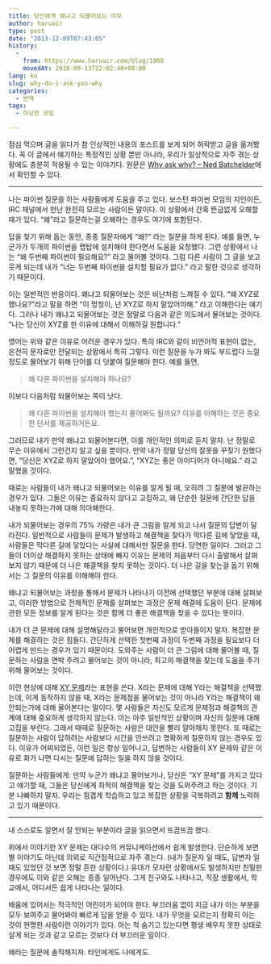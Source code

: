 ```yaml
---
title: 당신에게 왜냐고 되물어보는 이유
author: haruair
type: post
date: "2013-12-09T07:43:05"
history:
  - 
    from: https://www.haruair.com/blog/1908
    movedAt: 2018-09-13T22:02:40+00:00
lang: ko
slug: why-do-i-ask-you-why
categories:
  - 번역
tags:
  - 이상한 모임

---
```

점심 먹으며 글을 읽다가 참 인상적인 내용의 포스트를 보게 되어 허락받고 글을 옮겨봤다. 꼭 이 글에서 얘기하는 특정적인 상황 뿐만 아니라, 우리가 일상적으로 자주 겪는 상황에도 충분히 적용될 수 있는 이야기다. 원문은 [Why ask why? &#8211; Ned Batchelder][1]에서 확인할 수 있다.

* * *

나는 파이썬 질문을 하는 사람들에게 도움을 주고 있다. 보스턴 파이썬 모임의 지인이든, IRC 채널에서 만난 완전히 모르는 사람이든 말이다. 이 상황에서 간혹 뜬금없게 오해할 때가 있다. &#8220;왜&#8221;라고 질문하는걸 오해하는 경우도 여기에 포함된다.

답을 찾기 위해 돕는 동안, 종종 질문자에게 &#8220;왜?&#8221; 라는 질문을 하게 된다. 예를 들면, 누군가가 두개의 파이썬을 랩탑에 설치해야 한다면서 도움을 요청했다. 그런 상황에서 나는 &#8220;왜 두번째 파이썬이 필요해요?&#8221; 라고 물어볼 것이다. 그럼 다른 사람이 그 글을 보고 웃게 되는데 내가 &#8220;너는 두번째 파이썬을 설치할 필요가 없다.&#8221; 라고 말한 것으로 생각하기 때문이다.

이는 일반적인 반응이다. 왜냐고 되물어보는 것은 비난처럼 느껴질 수 있다. &#8220;왜 XYZ로 했나요?&#8221;라고 말을 하면 &#8220;이 멍청이, 넌 XYZ로 하지 말았어야해.&#8221; 라고 이해한다는 얘기다. 그러나 내가 왜냐고 되물어보는 것은 정말로 다음과 같은 의도에서 물어보는 것이다. &#8220;나는 당신이 XYZ를 한 이유에 대해서 이해하길 원합니다.&#8221;

영어는 위와 같은 이유로 어려운 경우가 있다. 특히 IRC와 같이 비언어적 표현이 없는, 온전히 문자로만 전달되는 상황에서 특히 그렇다. 이런 질문을 누가 봐도 부드럽다 느낄 정도로 물어보기 위해 단어를 더 덧붙여 질문해야 한다. 예를 들면,

> 왜 다른 파이썬을 설치해야 하나요? 

이보다 다음처럼 되물어보는 쪽이 낫다.

> 왜 다른 파이썬을 설치해야 했는지 물어봐도 될까요? 이유를 이해하는 것은 중요한 단서를 제공하거든요. 

그러므로 내가 만약 왜냐고 되물어본다면, 이를 개인적인 의미로 듣지 말자. 난 정말로 무슨 이유에서 그런건지 알고 싶을 뿐이다. 만약 내가 정말 당신의 잘못을 꾸짖기 원했다면, &#8220;당신은 XYZ로 하지 말았어야 했어요.&#8221;, &#8220;XYZ는 좋은 아이디어가 아니에요.&#8221; 라고 말했을 것이다.

때로는 사람들이 내가 왜냐고 되물어보는 이유를 알게 될 때, 오히려 그 질문에 발끈하는 경우가 있다. 그들은 이유는 중요하지 않다고 고집하고, 왜 단순한 질문에 간단한 답을 내놓지 못하는가에 대해 의아해한다.

내가 되물어보는 경우의 75% 가량은 내가 큰 그림을 알게 되고 나서 질문의 답변이 달라진다. 일반적으로 사람들이 문제가 발생하고 해결책을 찾다가 막다른 길에 닿았을 때, 사람들은 막다른 길에 닿았다는 사실에 대해서만 질문을 한다. 당연한 일이다. 그러고 그들이 더이상 해결하지 못하는 상태에 빠지 이유는 문제의 처음부터 다시 출발해서 살펴보지 않기 때문에 더 나은 해결책을 찾지 못하는 것이다. 더 나은 길을 찾는걸 돕기 위해서는 그 질문의 이유를 이해해야 한다.

왜냐고 되물어보는 과정을 통해서 문제가 나타나기 이전에 선택했던 부분에 대해 살펴보고, 이러한 방법으로 전체적인 문제를 살펴보는 과정은 문제 해결에 도움이 된다. 문제에 관한 모든 정보를 알게 된다는 것은 함께 더 좋은 해결책을 찾을 수 있다는 뜻이다.

내가 더 큰 문제에 대해 설명해달라고 물어보면 개인적으로 받아들이지 말자. 복잡한 문제를 해결하는 것은 힘들다. 간단하게 선택한 첫번째 과정이 두번째 과정을 필요보다 더 어렵게 만드는 경우가 있기 때문이다. 도와주는 사람이 더 큰 그림에 대해 물어볼 때, 질문하는 사람을 면박 주려고 물어보는 것이 아니라, 최고의 해결책을 찾는데 도움을 주기 위해 물어보는 것이다.

이런 현상에 대해 [XY 문제][2]라는 표현을 쓴다. X라는 문제에 대해 Y라는 해결책을 선택했는데, 이게 동작하지 않을 때, X라는 문제점을 물어보는 것이 아니라 Y라는 해결책이 왜 안되는가에 대해 물어본다는 말이다. 몇 사람들은 자신도 모르게 문제점과 해결책의 관계에 대해 중요하게 생각하지 않는다. 이는 아주 일반적인 상황이며 자신의 질문에 대해 고집을 부린다. 그래서 때때로 질문하는 사람은 대안을 빨리 알아채지 못한다. 또 때로는 질문하는 사람이 답하려는 사람보다 시간을 안쓰려고 명확하게 질문하지 않는 경우도 있다. 이유가 어찌되었든, 이런 일은 항상 일어나고, 답변하는 사람들이 XY 문제와 같은 이유로 화가 나면 다시는 질문에 답하는 일을 하지 않을 것이다.

질문하는 사람들에게: 만약 누군가 왜냐고 물어보거나, 당신은 &#8220;XY 문제&#8221;를 가지고 있다고 얘기할 때, 그들은 당신에게 최적의 해결책을 찾는 것을 도와주려고 하는 것이다. 기분 나빠하지 말자. 우리는 힘겹게 학습하고 있고 복잡한 상황을 극복하려고 **함께** 노력하고 있기 때문이다.

* * *

내 스스로도 알면서 잘 안되는 부분이라 글을 읽으면서 뜨끔뜨끔 했다.

위에서 이야기한 XY 문제는 대다수의 커뮤니케이션에서 쉽게 발생한다. 단순하게 보면 별 이야기도 아닌데 의외로 직간접적으로 자주 겪는다. (내가 질문자 일 때도, 답변자 일 때도 있었던 것 보면 정말 흔한 상황이다.) 유대가 모자란 상황에서도 발생하지만 친밀한 경우에도 이와 같은 오해는 종종 일어난다. 그게 친구와도 나타나고, 직장 생활에서, 학교에서, 어디서든 쉽게 나타나는 일이다.

배움에 있어서는 적극적인 어린이가 되어야 한다. 부끄러움 없이 지금 내가 아는 부분을 모두 보여주고 물어봐야 빠르게 답을 얻을 수 있다. 내가 무엇을 모르는지 정확히 아는 것이 현명한 사람이란 이야기가 있다. 아는 척 숨기고 있는다면 평생 배우지 못한 상태로 살게 되는 것과 같고 모르는 것보다 더 부끄러운 일이다.

왜라는 질문에 솔직해지자. 타인에게도 나에게도.

 [1]: http://nedbatchelder.com/blog/201312/why_ask_why.html
 [2]: http://meta.stackoverflow.com/questions/66377/what-is-the-xy-problem/66378#66378